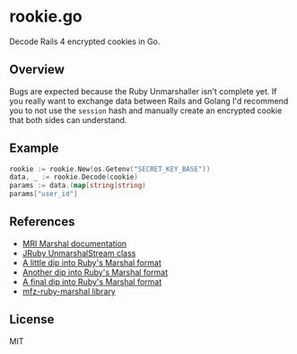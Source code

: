 # rookie.go

Decode Rails 4 encrypted cookies in Go.

## Overview

Bugs are expected because the Ruby Unmarshaller isn't complete yet. If you
really want to exchange data between Rails and Golang I'd recommend you to not
use the `session` hash and manually create an encrypted cookie that both sides
can understand.

## Example

```go
rookie := rookie.New(os.Getenv("SECRET_KEY_BASE"))
data, _ := rookie.Decode(cookie)
params := data.(map[string]string)
params["user_id"]
```

## References

- [MRI Marshal documentation](http://rxr.whitequark.org/mri/source/doc/marshal.rdoc)
- [JRuby UnmarshalStream class](https://github.com/jruby/jruby/blob/master/core/src/main/java/org/jruby/runtime/marshal/UnmarshalStream.java)
- [A little dip into Ruby's Marshal format](http://jakegoulding.com/blog/2013/01/15/a-little-dip-into-rubys-marshal-format/)
- [Another dip into Ruby's Marshal format](http://jakegoulding.com/blog/2013/01/16/another-dip-into-rubys-marshal-format/)
- [A final dip into Ruby's Marshal format](http://jakegoulding.com/blog/2013/01/20/a-final-dip-into-rubys-marshal-format/)
- [mfz-ruby-marshal library](https://code.google.com/p/mfz-ruby-marshal/)

## License

MIT
